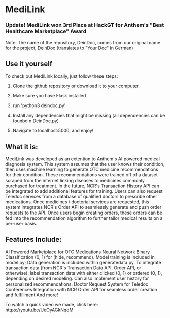 # MediLink
### Update! MediLink won 3rd Place at HackGT for Anthem's "Best Healthcare Marketplace" Award
Note: The name of the repository, DeinDoc, comes from our original name for the project, DeinDoc (translates to "Your Doc" in German)

## Use it yourself
To check out MediLink locally, just follow these steps:

1) Clone the github repository or download it to your computer

2) Make sure you have Flask installed

3) run 'python3 deindoc.py'

4) Install any dependencies that might be missing (all dependencies can be founbd n DeinDoc.py)

5) Navigate to localhost:5000, and enjoy!


## What it is:
MediLink was developed as an extention to Anthem's AI powered medical diagnosis system. This system assumes that the user knows their condition, then uses machine learning to generate OTC medicine recommendations for their condition. These recommendations were trained off of a dataset scraped from the internet linking diseases to medicines commonly purchased for treatment. In the future, NCR's Transaction History API can be integrated to add additional features for training. Users can also request Teledoc services from a database of qualified doctors to prescribe other medications. Once medicines / doctorial services are requested, this system integrates NCR's Order API to seamlessly generate and push order requests to the API. Once users begin creating orders, these orders can be fed into the recommendation algorithm to further tailor medical results on a per-user basis.

## Features Include:
AI Powered Marketplace for OTC Medications Neural Network Binary Classification (0, 1) for (hide, recommend). Model training is included in model.py; Data generation is included within generatedata.py. To integrate transaction data (from NCR's Transaction Data API, Order API, or otherwise): label transaction data with either clicked (0, 1) or ordered (0, 1), depending on desired modeling. Can also implement user history for personalized recommendations. Doctor Request System for Teledoc Conferences Integration with NCR Order API for seamless order creation and fulfillment And more!

To watch a quick video we made, click here: https://youtu.be/UeOyAGkNqqM
